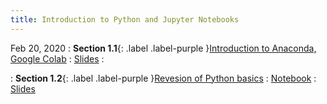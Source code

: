 ```yaml
---
title: Introduction to Python and Jupyter Notebooks
---
```


Feb 20, 2020
: **Section 1.1**{: .label .label-purple }[Introduction to Anaconda, Google Colab]()
: [Slides](#)
: 

: **Section 1.2**{: .label .label-purple }[Revesion of Python basics]()
: [Notebook](https://colab.research.google.com/github/explore-ml-iemk/Tutorials-Repo/blob/master/Python%20Tutorial/Python101_Intro_to_Python.ipynb)
: [Slides](#)
